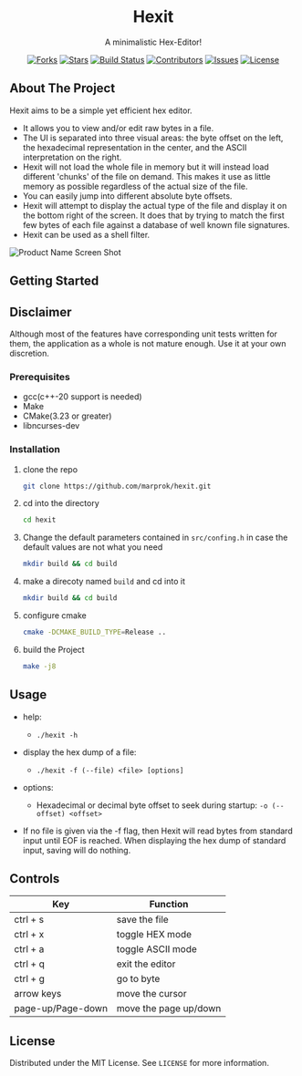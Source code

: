 <div align="center">
  <h1 align="center">Hexit</h1>
  <p align="center">
    A minimalistic Hex-Editor!
  </p>
</div>

<p align="center">
  <a href="https://github.com/marprok/hexit/network/members">
        <img src="https://img.shields.io/github/forks/marprok/hexit" alt="Forks"></a>
  <a href="https://github.com/marprok/hexit/stargazers">
        <img src="https://img.shields.io/github/stars/marprok/hexit.svg" alt="Stars"></a>
  <a href="https://github.com/marprok/hexit/actions/workflows/cmake.yml/badge.svg">
        <img src="https://github.com/marprok/hexit/actions/workflows/cmake.yml/badge.svg" alt="Build Status"></a>
  <a href="https://github.com/marprok/hexit/graphs/contributors">
        <img src="https://img.shields.io/github/contributors/marprok/hexit" alt="Contributors"></a>
  <a href="https://github.com/marprok/hexit/issues">
        <img src="https://img.shields.io/github/issues/marprok/hexit.svg" alt="Issues"></a>
  <a href="https://github.com/marprok/hexit/blob/master/LICENSE">
        <img src="https://img.shields.io/github/license/marprok/hexit.svg" alt="License"></a>
</p>

## About The Project

[product-demo]: https://github.com/marprok/hexit/assets/18293204/73c7c699-9d60-40c1-8f6a-911c67d5514f

Hexit aims to be a simple yet efficient hex editor.

-   It allows you to view and/or edit raw bytes in a file.
-   The UI is separated into three visual areas: the byte offset on the left, the hexadecimal representation in the center, and the ASCII interpretation on the right.
-   Hexit will not load the whole file in memory but it will instead load different 'chunks' of the file on demand. This makes it use as little memory as possible regardless of the actual size of the file.
-   You can easily jump into different absolute byte offsets.
-   Hexit will attempt to display the actual type of the file and display it on the bottom right of the screen. It does that by trying to match the first few bytes of each file against a database of well known file signatures.
-   Hexit can be used as a shell filter. 

![Product Name Screen Shot][product-demo]

## Getting Started

## Disclaimer

Although most of the features have corresponding unit tests written for them, the application as a whole is not mature enough. Use it at your own discretion.

### Prerequisites

-   gcc(c++-20 support is needed)
-   Make
-   CMake(3.23 or greater)
-   libncurses-dev

### Installation

1. clone the repo
    ```sh
    git clone https://github.com/marprok/hexit.git
    ```
2. cd into the directory
    ```sh
    cd hexit
    ```
3. Change the default parameters contained in `src/confing.h` in case the default values are not what you need
    ```sh
    mkdir build && cd build
    ```
4. make a direcoty named `build` and cd into it
    ```sh
    mkdir build && cd build
    ```
5. configure cmake
    ```sh
    cmake -DCMAKE_BUILD_TYPE=Release ..
    ```
6. build the Project
    ```sh
    make -j8
    ```

## Usage

-   help:
    -   `./hexit -h`
-   display the hex dump of a file:

    -   `./hexit -f (--file) <file> [options]`

-   options:

    -   Hexadecimal or decimal byte offset to seek during startup: `-o (--offset) <offset>`

-   If no file is given via the -f flag, then Hexit will read bytes from standard input
    until EOF is reached. When displaying the hex dump of standard input, saving will do nothing.

## Controls

| Key               | Function              |
| ----------------- | --------------------- |
| ctrl + s          | save the file         |
| ctrl + x          | toggle HEX mode       |
| ctrl + a          | toggle ASCII mode     |
| ctrl + q          | exit the editor       |
| ctrl + g          | go to byte            |
| arrow keys        | move the cursor       |
| page-up/Page-down | move the page up/down |

## License

Distributed under the MIT License. See `LICENSE` for more information.
